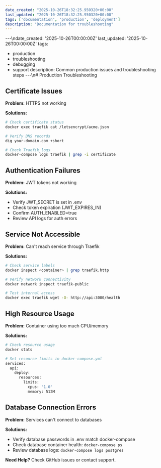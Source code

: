 ```yaml
---
date_created: "2025-10-26T18:32:25.950320+00:00"
last_updated: "2025-10-26T18:32:25.950320+00:00"
tags: ['documentation', 'production', 'deployment']
description: "Documentation for troubleshooting"
---
```


---\ndate_created: '2025-10-26T00:00:00Z'
last_updated: '2025-10-26T00:00:00Z'
tags:
- production
- troubleshooting
- debugging
- support
description: Common production issues and troubleshooting steps
---\n# Production Troubleshooting

## Certificate Issues

**Problem:** HTTPS not working

**Solutions:**

```bash
# Check certificate status
docker exec traefik cat /letsencrypt/acme.json

# Verify DNS records
dig your-domain.com +short

# Check Traefik logs
docker-compose logs traefik | grep -i certificate
```

## Authentication Failures

**Problem:** JWT tokens not working

**Solutions:**

- Verify JWT_SECRET is set in .env
- Check token expiration (JWT_EXPIRES_IN)
- Confirm AUTH_ENABLED=true
- Review API logs for auth errors

## Service Not Accessible

**Problem:** Can't reach service through Traefik

**Solutions:**

```bash
# Check service labels
docker inspect <container> | grep traefik.http

# Verify network connectivity
docker network inspect traefik-public

# Test internal access
docker exec traefik wget -O- http://api:3000/health
```

## High Resource Usage

**Problem:** Container using too much CPU/memory

**Solutions:**

```bash
# Check resource usage
docker stats

# Set resource limits in docker-compose.yml
services:
  api:
    deploy:
      resources:
        limits:
          cpus: '1.0'
          memory: 512M
```

## Database Connection Errors

**Problem:** Services can't connect to databases

**Solutions:**

- Verify database passwords in .env match docker-compose
- Check database container health: `docker-compose ps`
- Review database logs: `docker-compose logs postgres`

**Need Help?** Check GitHub issues or contact support.
